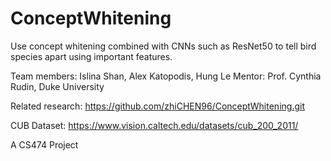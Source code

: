 # ConceptWhitening

Use concept whitening combined with CNNs such as ResNet50 to tell bird species apart using important features.

Team members: Islina Shan, Alex Katopodis, Hung Le
Mentor: Prof. Cynthia Rudin, Duke University

Related research: https://github.com/zhiCHEN96/ConceptWhitening.git 

CUB Dataset: https://www.vision.caltech.edu/datasets/cub_200_2011/ 

A CS474 Project
